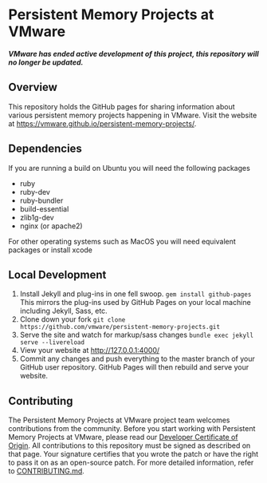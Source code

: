 # Persistent Memory Projects at VMware

**_VMware has ended active development of this project, this repository will no longer be updated._**

## Overview
This repository holds the GitHub pages for sharing information about various
persistent memory projects happening in VMware. Visit the website at
https://vmware.github.io/persistent-memory-projects/.

## Dependencies
If you are running a build on Ubuntu you will need the following packages 
* ruby
* ruby-dev
* ruby-bundler
* build-essential
* zlib1g-dev
* nginx (or apache2)

For other operating systems such as MacOS you will need equivalent packages or
install xcode

## Local Development
1. Install Jekyll and plug-ins in one fell swoop. `gem install github-pages` 
This mirrors the plug-ins used by GitHub Pages on your local machine including
Jekyll, Sass, etc.
2. Clone down your fork `git clone https://github.com/vmware/persistent-memory-projects.git`
3. Serve the site and watch for markup/sass changes `bundle exec jekyll serve --livereload`
4. View your website at http://127.0.0.1:4000/
5. Commit any changes and push everything to the master branch of your GitHub
user repository. GitHub Pages will then rebuild and serve your website.

## Contributing

The Persistent Memory Projects at VMware project team welcomes contributions
from the community. Before you start working with Persistent Memory Projects at
VMware, please read our [Developer Certificate of Origin](https://cla.vmware.com/dco).
All contributions to this repository must be signed as described on that page.
Your signature certifies that you wrote the patch or have the right to pass it
on as an open-source patch. For more detailed information, refer to
[CONTRIBUTING.md](CONTRIBUTING.md).
